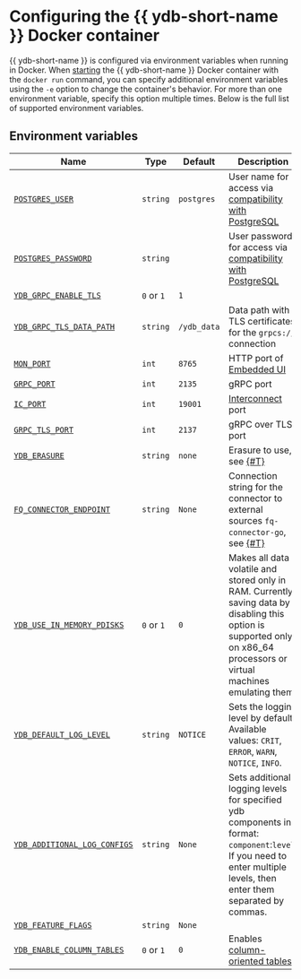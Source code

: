 # Configuring the {{ ydb-short-name }} Docker container

{{ ydb-short-name }} is configured via environment variables when running in Docker. When [starting](start.md) the {{ ydb-short-name }} Docker container with the `docker run` command, you can specify additional environment variables using the `-e` option to change the container's behavior. For more than one environment variable, specify this option multiple times. Below is the full list of supported environment variables.

## Environment variables

| Name | Type | Default  | Description |
| -- | -- | -- | -- |
| [`POSTGRES_USER`](https://GitHub.com/ydb-platform/ydb/blob/c113fcffa7b1a20ad8dcb1b1760ae5bfa25370ca/ydb/public/tools/lib/cmds/__init__.py#L240) | `string` | `postgres`  | User name for access via [compatibility with PostgreSQL](../../postgresql/intro.md) |
| [`POSTGRES_PASSWORD`](https://GitHub.com/ydb-platform/ydb/blob/c113fcffa7b1a20ad8dcb1b1760ae5bfa25370ca/ydb/public/tools/lib/cmds/__init__.py#L240) | `string` | | User password for access via [compatibility with PostgreSQL](../../postgresql/intro.md) |
| [`YDB_GRPC_ENABLE_TLS`](https://GitHub.com/ydb-platform/ydb/blob/c113fcffa7b1a20ad8dcb1b1760ae5bfa25370ca/ydb/public/tools/lib/cmds/__init__.py#L258) | `0` or `1` | `1` | | Enable the `grpcs://` protocol (gRPC over TLS) |
| [`YDB_GRPC_TLS_DATA_PATH`](https://GitHub.com/ydb-platform/ydb/blob/8fefc809c83829d8d8b886e82534d009de4c8826/ydb/public/tools/lib/cmds/__init__.py#L291) | `string` | `/ydb_data` | Data path with TLS certificates for the `grpcs://` connection |
| [`MON_PORT`](https://GitHub.com/ydb-platform/ydb/blob/8dde59cd0af86737d07a1cd8ff19811a2bd2b663/ydb/tests/library/harness/kikimr_port_allocator.py#L170) | `int` | `8765` | HTTP port of [Embedded UI](../../reference/embedded-ui/index.md) |
| [`GRPC_PORT`](https://GitHub.com/ydb-platform/ydb/blob/8dde59cd0af86737d07a1cd8ff19811a2bd2b663/ydb/tests/library/harness/kikimr_port_allocator.py#L174) | `int` | `2135` | gRPC port |
| [`IC_PORT`](https://GitHub.com/ydb-platform/ydb/blob/8dde59cd0af86737d07a1cd8ff19811a2bd2b663/ydb/tests/library/harness/kikimr_port_allocator.py#L179) | `int` | `19001` | [Interconnect](../../concepts/glossary.md#interconnect) port |
| [`GRPC_TLS_PORT`](https://GitHub.com/ydb-platform/ydb/blob/8dde59cd0af86737d07a1cd8ff19811a2bd2b663/ydb/tests/library/harness/kikimr_port_allocator.py#L183) | `int` | `2137` | gRPC over TLS port |
| [`YDB_ERASURE`](https://GitHub.com/ydb-platform/ydb/blob/8fefc809c83829d8d8b886e82534d009de4c8826/ydb/public/tools/lib/cmds/__init__.py#L50) | `string` | `none` | Erasure to use, see [{#T}](../../concepts/topology.md) |
| [`FQ_CONNECTOR_ENDPOINT`](https://GitHub.com/ydb-platform/ydb/blob/c113fcffa7b1a20ad8dcb1b1760ae5bfa25370ca/ydb/public/tools/lib/cmds/__init__.py#L261) | `string` | `None` | Connection string for the connector to external sources `fq-connector-go`, see [{#T}](../../concepts/federated_query/index.md) |
| [`YDB_USE_IN_MEMORY_PDISKS`](https://GitHub.com/ydb-platform/ydb/blob/c113fcffa7b1a20ad8dcb1b1760ae5bfa25370ca/ydb/public/tools/lib/cmds/__init__.py#L230) | `0` or `1` | `0` | Makes all data volatile and stored only in RAM. Currently, saving data by disabling this option is supported only on x86_64 processors or virtual machines emulating them. |
| [`YDB_DEFAULT_LOG_LEVEL`](https://GitHub.com/ydb-platform/ydb/blob/b1c590828b222c839dedecd8e6e79413ef5b7eec/ydb/tests/library/harness/kikimr_config.py#L73) | `string` | `NOTICE` | Sets the logging level by default. Available values: `CRIT`, `ERROR`, `WARN`, `NOTICE`, `INFO`. |
| [`YDB_ADDITIONAL_LOG_CONFIGS`](https://GitHub.com/ydb-platform/ydb/blob/b1c590828b222c839dedecd8e6e79413ef5b7eec/ydb/tests/library/harness/kikimr_config.py#L48) | `string` | `None` | Sets additional logging levels for specified ydb components in format: `component`:`level`. If you need to enter multiple levels, then enter them separated by commas. |
| [`YDB_FEATURE_FLAGS`](https://GitHub.com/ydb-platform/ydb/blob/69a57074e4c259aea0bbb9a735c5ed821743629c/ydb/public/tools/lib/cmds/__init__.py#L395) | `string` | `None` | | Comma-separated list of [experimental features](https://GitHub.com/ydb-platform/ydb/blob/69a57074e4c259aea0bbb9a735c5ed821743629c/ydb/core/protos/feature_flags.proto) YDB |
| [`YDB_ENABLE_COLUMN_TABLES`](https://GitHub.com/ydb-platform/ydb/blob/69a57074e4c259aea0bbb9a735c5ed821743629c/ydb/tests/library/harness/kikimr_config.py#L86) | `0` or `1` | `0` | Enables [column-oriented tables](../../concepts/datamodel/table.md#column-oriented-tables) |
